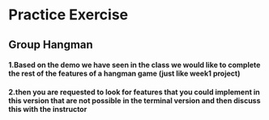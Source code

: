 # Practice Exercise

## Group Hangman

#### 1.Based on the demo we have seen in the class we would like to complete the rest of the features of a hangman game (just like week1 project)

#### 2.then you are requested to look for features that you could implement in this version that are not possible in the terminal version and then discuss this with the instructor
